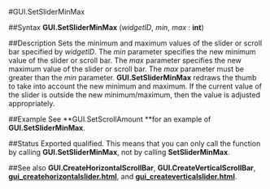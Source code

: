 
#GUI.SetSliderMinMax

##Syntax
**GUI.SetSliderMinMax** (*widgetID*, *min*, *max* : **int**)



##Description
Sets the minimum and maximum values of the slider or scroll bar specified by *widgetID*. The *min* parameter specifies the new minimum value of the slider or scroll bar. The *max* parameter specifies the new maximum value of the slider or scroll bar. The *max* parameter must be greater than the *min* parameter.
**GUI.SetSliderMinMax** redraws the thumb to take into account the new minimum and maximum. If the current value of the slider is outside the new minimum/maximum, then the value is adjusted appropriately.



##Example
See **GUI.SetScrollAmount **for an example of **GUI.SetSliderMinMax**.



##Status
Exported qualified.
This means that you can only call the function by calling **GUI.SetSliderMinMax**, not by calling **SetSliderMinMax**.



##See also
**GUI.CreateHorizontalScrollBar**, **GUI.CreateVerticalScrollBar**, **[gui_createhorizontalslider.html](GUI.CreateHorizontalSlider)**, and **[gui_createverticalslider.html](GUI.CreateVerticalSlider)**.


